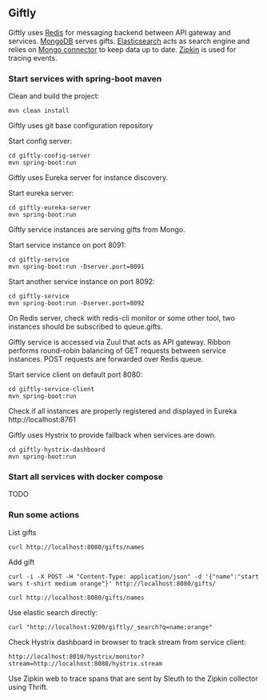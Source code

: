 Giftly
-

Giftly uses [Redis](https://github.com/dockerfile/redis) for messaging backend between API gateway and services. [MongoDB](https://github.com/dockerfile/mongodb) serves gifts. [Elasticsearch](https://github.com/dockerfile/elasticsearch) acts as search engine and relies on [Mongo connector](https://github.com/mongodb-labs/mongo-connector) to keep data up to date. [Zipkin](https://github.com/openzipkin/zipkin) is used for tracing events.

### Start services with spring-boot maven

Clean and build the project:

```
mvn clean install
```

Giftly uses git base configuration repository

Start config server:

```
cd giftly-config-server
mvn spring-boot:run
```

Giftly uses Eureka server for instance discovery.

Start eureka server:

```
cd giftly-eureka-server
mvn spring-boot:run
```

Giftly service instances are serving gifts from Mongo.

Start service instance on port 8091:

```
cd giftly-service
mvn spring-boot:run -Dserver.port=8091
```

Start another service instance on port 8092:

```
cd giftly-service
mvn spring-boot:run -Dserver.port=8092
```

On Redis server, check with redis-cli monitor or some other tool, two instances should be subscribed to queue.gifts.

Giftly service is accessed via Zuul that acts as API gateway. Ribbon performs round-robin balancing of GET requests between service instances. POST requests are forwarded over Redis queue.

Start service client on default port 8080:

```
cd giftly-service-client
mvn spring-boot:run
```

Check if all instances are properly registered and displayed in Eureka http://localhost:8761

Giftly uses Hystrix to provide fallback when services are down.

```
cd giftly-hystrix-dashboard
mvn spring-boot:run
```

### Start all services with docker compose

TODO

### Run some actions

List gifts

```
curl http://localhost:8080/gifts/names
```

Add gift

```
curl -i -X POST -H "Content-Type: application/json" -d '{"name":"start wars t-shirt medium orange"}' http://localhost:8080/gifts/

curl http://localhost:8080/gifts/names
```

Use elastic search directly:

```
curl "http://localhost:9200/giftly/_search?q=name:orange"
```

Check Hystrix dashboard in browser to track stream from service client:

```
http://localhost:8010/hystrix/monitor?stream=http://localhost:8080/hystrix.stream
```

Use Zipkin web to trace spans that are sent by Sleuth to the Zipkin collector using Thrift.
